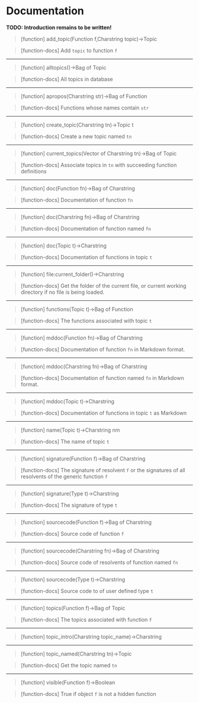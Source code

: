 # Documentation
**TODO: Introduction remains to be written!**
> [function]
> add_topic(Function f,Charstring topic)->Topic

> [function-docs]
> Add `topic` to function `f` 



___

> [function]
> alltopics()->Bag of Topic

> [function-docs]
> All topics in database 



___

> [function]
> apropos(Charstring str)->Bag of Function

> [function-docs]
> Functions whose names contain `str` 



___

> [function]
> create_topic(Charstring tn)->Topic t

> [function-docs]
> Create a new topic named `tn` 



___

> [function]
> current_topics(Vector of Charstring tn)->Bag of Topic

> [function-docs]
> Associate topics in `tn` with succeeding function definitions 



___

> [function]
> doc(Function fn)->Bag of Charstring

> [function-docs]
> Documentation of function `fn` 



___

> [function]
> doc(Charstring fn)->Bag of Charstring

> [function-docs]
> Documentation of function named `fn` 



___

> [function]
> doc(Topic t)->Charstring

> [function-docs]
> Documentation of functions in topic `t` 



___

> [function]
> file:current_folder()->Charstring

> [function-docs]
> Get the folder of the current file, or current working
> directory if no file is being loaded. 



___

> [function]
> functions(Topic t)->Bag of Function

> [function-docs]
> The functions associated with topic `t` 



___

> [function]
> mddoc(Function fn)->Bag of Charstring

> [function-docs]
> Documentation of function `fn` in Markdown format. 



___

> [function]
> mddoc(Charstring fn)->Bag of Charstring

> [function-docs]
> Documentation of function named `fn` in Markdown format. 



___

> [function]
> mddoc(Topic t)->Charstring

> [function-docs]
> Documentation of functions in topic `t` as Markdown 



___

> [function]
> name(Topic t)->Charstring nm

> [function-docs]
> The name of topic `t` 



___

> [function]
> signature(Function f)->Bag of Charstring

> [function-docs]
> The signature of resolvent `f` or
>      the signatures of all resolvents of the generic function `f` 



___

> [function]
> signature(Type t)->Charstring

> [function-docs]
> The signature of type `t` 



___

> [function]
> sourcecode(Function f)->Bag of Charstring

> [function-docs]
> Source code of function `f` 



___

> [function]
> sourcecode(Charstring fn)->Bag of Charstring

> [function-docs]
> Source code of resolvents of function named `fn` 



___

> [function]
> sourcecode(Type t)->Charstring

> [function-docs]
> Source code to of user defined type `t` 



___

> [function]
> topics(Function f)->Bag of Topic

> [function-docs]
> The topics associated with function `f` 



___

> [function]
> topic_intro(Charstring topic_name)->Charstring



___

> [function]
> topic_named(Charstring tn)->Topic

> [function-docs]
> Get the topic named `tn` 



___

> [function]
> visible(Function f)->Boolean

> [function-docs]
> True if object `f` is not a hidden function 


